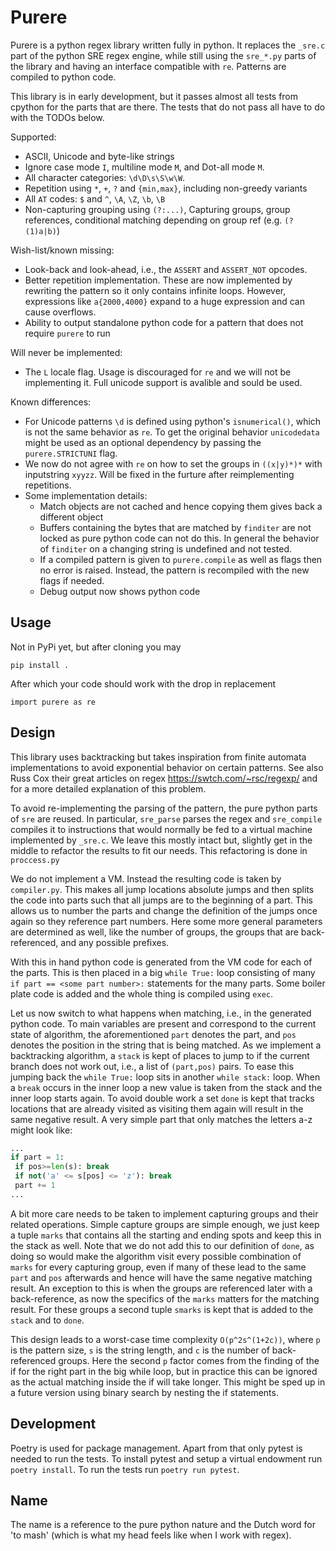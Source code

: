 Purere
======

Purere is a python regex library written fully in python.
It replaces the `_sre.c` part of the python SRE regex engine, while still using the `sre_*.py` parts of the library and having an interface compatible with `re`. Patterns are compiled to python code.

This library is in early development, but it passes almost all tests from cpython for the parts that are there.
The tests that do not pass all have to do with the TODOs below.

Supported:
- ASCII, Unicode and byte-like strings
- Ignore case mode `I`, multiline mode `M`, and Dot-all mode `M`.
- All character categories: `\d\D\s\S\w\W`. 
- Repetition using `*`, `+`, `?` and `{min,max}`, including non-greedy variants
- All `AT` codes: `$` and `^`, `\A`, `\Z`, `\b`, `\B`
- Non-capturing grouping using `(?:...)`, Capturing groups, group references, conditional matching depending on group ref (e.g. `(?(1)a|b)`) 

Wish-list/known missing:
- Look-back and look-ahead, i.e., the `ASSERT` and `ASSERT_NOT` opcodes.
- Better repetition implementation. These are now implemented by rewriting the pattern so it only contains infinite loops. However, expressions like `a{2000,4000}` expand to a huge expression and can cause overflows. 
- Ability to output standalone python code for a pattern that does not require `purere` to run

Will never be implemented:
- The `L` locale flag. Usage is discouraged for `re` and we will not be implementing it. Full unicode support is avalible and sould be used.

Known differences:
- For Unicode patterns `\d` is defined using python's `isnumerical()`, which is not the same behavior as `re`. To get the original behavior `unicodedata` might be used as an optional dependency by passing the `purere.STRICTUNI` flag.
- We now do not agree with `re` on how to set the groups in `((x|y)*)*` with inputstring `xyyzz`. Will be fixed in the furture after reimplementing repetitions.
- Some implementation details:
  - Match objects are not cached and hence copying them gives back a different object
  - Buffers containing the bytes that are matched by `finditer` are not locked as pure python code can not do this. In general the behavior of `finditer` on a changing string is undefined and not tested.
  - If a compiled pattern is given to `purere.compile` as well as flags then no error is raised. Instead, the pattern is recompiled with the new flags if needed.
  - Debug output now shows python code


Usage
-----

Not in PyPi yet, but after cloning you may
```
pip install .
```

After which your code should work with the drop in replacement
```
import purere as re
```

Design
------

This library uses backtracking but takes inspiration from finite automata implementations to avoid exponential behavior on certain patterns.
See also Russ Cox their great articles on regex https://swtch.com/~rsc/regexp/ and for a more detailed explanation of this problem.

To avoid re-implementing the parsing of the pattern, the pure python parts of `sre` are reused. In particular, `sre_parse` parses the regex and `sre_compile` compiles it to instructions that would normally be fed to a virtual machine implemented by `_sre.c`. We leave this mostly intact but, slightly get in the middle to refactor the results to fit our needs. This refactoring is done in `proccess.py` 

We do not implement a VM. Instead the resulting code is taken by `compiler.py`. This makes all jump locations absolute jumps and then splits the code into parts such that all jumps are to the beginning of a part. This allows us to number the parts and change the definition of the jumps once again so they reference part numbers. Here some more general parameters are determined as well, like the number of groups, the groups that are back-referenced, and any possible prefixes.

With this in hand python code is generated from the VM code for each of the parts. This is then placed in a big `while True:` loop consisting of many `if part == <some part number>:` statements for the many parts. Some boiler plate code is added and the whole thing is compiled using `exec`. 

Let us now switch to what happens when matching, i.e., in the generated python code. To main variables are present and correspond to the current state of algorithm, the aforementioned `part` denotes the part, and `pos` denotes the position in the string that is being matched.
As we implement a backtracking algorithm, a `stack` is kept of places to jump to if the current branch does not work out, i.e., a list of `(part,pos)` pairs. To ease this jumping back the `while True:` loop sits in another `while stack:` loop. When a `break` occurs in the inner loop a new value is taken from the stack and the inner loop starts again. To avoid double work a set `done` is kept that tracks locations that are already visited as visiting them again will result in the same negative result. A very simple part that only matches the letters a-z might look like:
```python
...
if part = 1:
 if pos>=len(s): break
 if not('a' <= s[pos] <= 'z'): break
 part += 1
...
```

A bit more care needs to be taken to implement capturing groups and their related operations. Simple capture groups are simple enough, we just keep a tuple `marks` that contains all the starting and ending spots and keep this in the stack as well. Note that we do not add this to our definition of `done`, as doing so would make the algorithm visit every possible combination of `marks` for every capturing group, even if many of these lead to the same `part` and `pos` afterwards and hence will have the same negative matching result. An exception to this is when the groups are referenced later with a back-reference, as now the specifics of the `marks` matters for the matching result. For these groups a second tuple `smarks` is kept that is added to the `stack` and to `done`. 

This design leads to a worst-case time complexity `O(p^2s^(1+2c))`, where `p` is the pattern size, `s` is the string length, and `c` is the number of back-referenced groups. Here the second `p` factor comes from the finding of the if for the right part in the big while loop, but in practice this can be ignored as the actual matching inside the if will take longer. This might be sped up in a future version using binary search by nesting the if statements. 


Development
-----------

Poetry is used for package management. Apart from that only pytest is needed to run the tests. 
To install pytest and setup a virtual endowment run `poetry install`.
To run the tests run `poetry run pytest`.

Name
----
The name is a reference to the pure python nature and the Dutch word for 'to mash' (which is what my head feels like when I work with regex).


